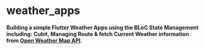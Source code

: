 # weather_apps

**Building a simple Flutter Weather Apps using the BLoC State Management including: Cubit, Managing Route & fetch Current Weather information from [Open Weather Map API](https://openweathermap.org/).**





